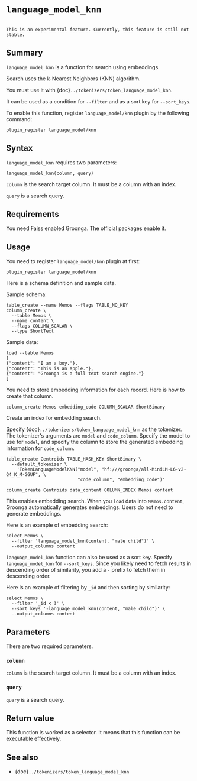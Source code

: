 <!-- groonga-command -->
<!-- database: functions_language_model_knn -->

# `language_model_knn`

```{versionadded} 15.1.8

```

```{note}
This is an experimental feature. Currently, this feature is still not stable.
```

## Summary

`language_model_knn` is a function for search using embeddings.

Search uses the k-Nearest Neighbors (KNN) algorithm.

You must use it with {doc}`../tokenizers/token_language_model_knn`.

It can be used as a condition for `--filter` and as a sort key for `--sort_keys`.

To enable this function, register `language_model/knn` plugin by the following command:

```shell
plugin_register language_model/knn
```

## Syntax

`language_model_knn` requires two parameters:

```
language_model_knn(column, query)
```

`column` is the search target column. It must be a column with an index.

`query` is a search query.

## Requirements

You need Faiss enabled Groonga. The official packages enable it.

## Usage

You need to register `language_model/knn` plugin at first:

<!-- groonga-command -->

```{include} ../../example/reference/functions/language_model_knn/usage_register.md
plugin_register language_model/knn
```

Here is a schema definition and sample data.

Sample schema:

<!-- groonga-command -->

```{include} ../../example/reference/functions/language_model_knn/usage_setup_schema.md
table_create --name Memos --flags TABLE_NO_KEY
column_create \
  --table Memos \
  --name content \
  --flags COLUMN_SCALAR \
  --type ShortText
```

Sample data:

<!-- groonga-command -->

```{include} ../../example/reference/functions/language_model_knn/usage_setup_data.md
load --table Memos
[
{"content": "I am a boy."},
{"content": "This is an apple."},
{"content": "Groonga is a full text search engine."}
]
```

You need to store embedding information for each record. Here is how to create that column.

<!-- groonga-command -->

```{include} ../../example/reference/functions/language_model_knn/column_create.md
column_create Memos embedding_code COLUMN_SCALAR ShortBinary
```

Create an index for embedding search.

Specify {doc}`../tokenizers/token_language_model_knn` as the tokenizer.
The tokenizer's arguments are `model` and `code_column`.
Specify the model to use for `model`, and specify the column to store the generated embedding information for `code_column`.

<!-- groonga-command -->

```{include} ../../example/reference/functions/language_model_knn/index_column_create.md
table_create Centroids TABLE_HASH_KEY ShortBinary \
  --default_tokenizer \
    'TokenLanguageModelKNN("model", "hf:///groonga/all-MiniLM-L6-v2-Q4_K_M-GGUF", \
                           "code_column", "embedding_code")'

column_create Centroids data_content COLUMN_INDEX Memos content
```

This enables embedding search.
When you `load` data into `Memos.content`, Groonga automatically generates embeddings.
Users do not need to generate embeddings.

Here is an example of embedding search:

<!-- groonga-command -->

```{include} ../../example/reference/functions/language_model_knn/filter.md
select Memos \
  --filter 'language_model_knn(content, "male child")' \
  --output_columns content
```

`language_model_knn` function can also be used as a sort key.
Specify `language_model_knn` for `--sort_keys`.
Since you likely need to fetch results in descending order of similarity, you add a `-` prefix to fetch them in descending order.

Here is an example of filtering by `_id` and then sorting by similarity:

<!-- groonga-command -->

```{include} ../../example/reference/functions/language_model_knn/sort_keys.md
select Memos \
  --filter '_id < 3' \
  --sort_keys '-language_model_knn(content, "male child")' \
  --output_columns content
```

## Parameters

There are two required parameters.

### `column`

`column` is the search target column. It must be a column with an index.

### `query`

`query` is a search query.

## Return value

This function is worked as a selector. It means that this function can be executable effectively.

## See also

- {doc}`../tokenizers/token_language_model_knn`
